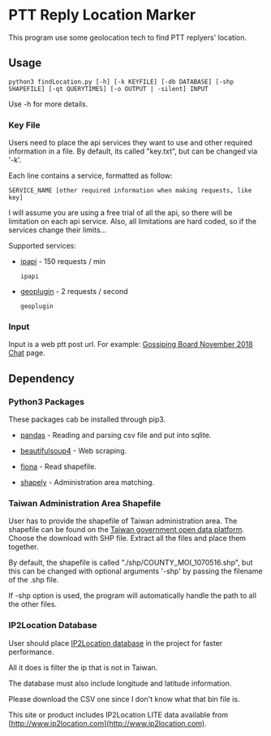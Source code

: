 # PTT Reply Location Marker

This program use some geolocation tech to find PTT replyers' location.

## Usage

```
python3 findLocation.py [-h] [-k KEYFILE] [-db DATABASE] [-shp SHAPEFILE] [-qt QUERYTIMES] [-o OUTPUT | -silent] INPUT
```

Use -h for more details.

### Key File

Users need to place the api services they want to use and other required information in a file. By default, its called "key.txt", but can be changed via '-k'.

Each line contains a service, formatted as follow:

```
SERVICE_NAME [other required information when making requests, like key]
```

I will assume you are using a free trial of all the api, so there will be limitation on each api service. Also, all limitations are hard coded, so if the services change their limits...

Supported services:

* [ipapi](http://ip-api.com/) - 150 requests / min
	```
	ipapi
	```

* [geoplugin](https://www.geoplugin.com/) - 2 requests / second 
	```
	geoplugin
	```

### Input

Input is a web ptt post url. For example: [Gossiping Board November 2018 Chat](https://www.ptt.cc/bbs/Gossiping/M.1541093112.A.727.html) page.

## Dependency

### Python3 Packages

These packages cab be installed through pip3.

* [pandas](https://pandas.pydata.org/) - Reading and parsing csv file and put into sqlite.

* [beautifulsoup4](https://www.crummy.com/software/BeautifulSoup/bs4/doc/) - Web scraping.

* [fiona](https://github.com/Toblerity/Fiona) - Read shapefile.

* [shapely](https://pypi.org/project/Shapely/) - Administration area matching.

### Taiwan Administration Area Shapefile

User has to provide the shapefile of Taiwan administration area. The shapefile can be found on the [Taiwan government open data platform](https://data.gov.tw/datasets/search?qs=%E7%9B%B4%E8%BD%84%E5%B8%82%E3%80%81%E7%B8%A3%E5%B8%82%E7%95%8C%E7%B7%9A). Choose the download with SHP file. Extract all the files and place them together.

By default, the shapefile is called "./shp/COUNTY\_MOI\_1070516.shp", but this can be changed with optional arguments '-shp' by passing the filename of the .shp file.

If -shp option is used, the program will automatically handle the path to all the other files.

### IP2Location Database

User should place [IP2Location database](https://lite.ip2location.com/) in the project for faster performance.

All it does is filter the ip that is not in Taiwan.

The database must also include longitude and latitude information.

Please download the CSV one since I don't know what that bin file is.

This site or product includes IP2Location LITE data available from [http://www.ip2location.com](http://www.ip2location.com).
